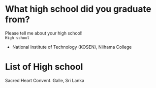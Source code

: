 # What high school did you graduate from?
Please tell me about your high school!  
```High school```  
- National Institute of Technology (KOSEN), Niihama College 

# List of High school
Sacred Heart Convent. Galle, Sri Lanka
